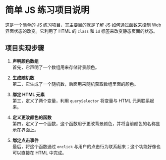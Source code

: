 # 简单 JS 练习项目说明

这是一个简单的 JS 练习项目，其主要目的就是了解 JS 如何通过函数来控制 Web 界面状态的改变。它利用了 HTML 的 `class` 和 `id` 标签来改变静态页面的状态。

## 项目实现步骤

1. **声明颜色数组**  
   首先，它声明了一个数组用来存储背景颜色。

2. **生成随机数**  
   第二，它生成了一个随机数，后面用来随机获取数组里面的颜色。

3. **绑定 HTML 元素**  
   第三，定义了两个变量，利用 `querySelector` 将变量与 HTML 元素联系起来。

4. **定义更改颜色的函数**  
   第四，定义了一个函数，这个函数用于更改背景颜色，并将当前颜色的名称显示在界面上。

5. **绑定点击事件**  
   最后，将这个函数通过 `onclick` 与用户的点击行为联系起来；这个功能好像也可以直接在 HTML 中完成。
